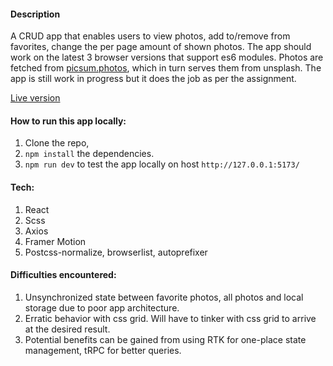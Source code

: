 #### Description
A CRUD app that enables users to view photos, add to/remove from favorites, change the per page amount of shown photos. The app should work on the latest 3 browser versions that support es6 modules. Photos are fetched from [picsum.photos](https://picsum.photos/), which in turn serves them from unsplash. The app is still work in progress but it does the job as per the assignment.

[Live version](https://picsum-test-app.vercel.app/)

#### How to run this app locally:

1. Clone the repo,
2. `npm install` the dependencies.
3. `npm run dev` to test the app locally on host `http://127.0.0.1:5173/`

#### Tech:

1. React
2. Scss
3. Axios
4. Framer Motion
5. Postcss-normalize, browserlist, autoprefixer

#### Difficulties encountered:
1. Unsynchronized state between favorite photos, all photos and local storage due to poor app architecture.
2. Erratic behavior with css grid. Will have to tinker with css grid to arrive at the desired result. 
3. Potential benefits can be gained from using RTK for one-place state management, tRPC for better queries.